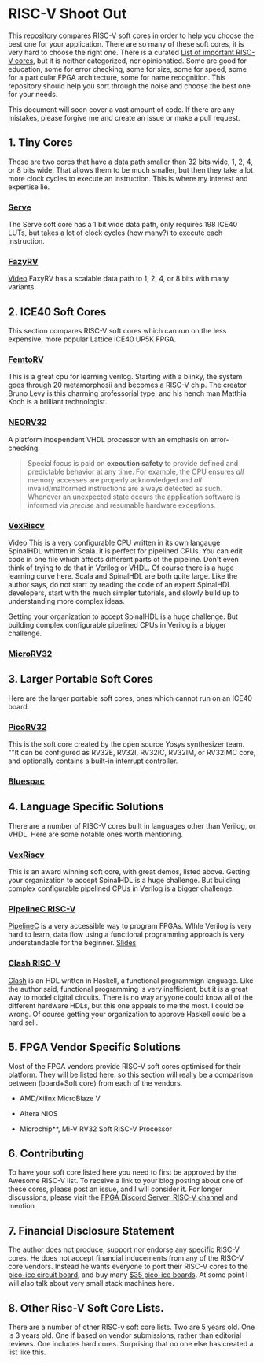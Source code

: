 # RISC-V Shoot Out

This repository compares RISC-V soft cores in order to help you choose the best one for your application.  There are so many of these soft cores, it is very hard to choose the right one.   There is a curated [List of important RISC-V cores](https://github.com/xmpf/awesome-risc-v#implementations), but it is neither categorized, nor opinionatied.  Some are good for education, some for error checking, some for size, some for speed, some for a particular FPGA architecture, some for name recognition.  This repository should help you sort through the noise and choose the best one for your needs.   

This document will soon cover a vast amount of code.  If there are any mistakes, please forgive me and create an issue or make a pull request.  

## 1. Tiny Cores

These are two cores that have a data path smaller than 32 bits wide, 1, 2, 4, or 8 bits wide.  That allows them to be much smaller, but then they take a lot more clock cycles to execute an instruction.   This is where my interest and expertise lie. 

### [Serve](https://github.com/olofk/serv)

The Serve soft core has a 1 bit wide data path, only requires 198 ICE40 LUTs, but takes a lot of clock cycles (how many?) to execute each instruction.  

### [FazyRV](https://github.com/meiniKi/FazyRV)

[Video](https://youtu.be/rRPVVCbpF5M) FaxyRV has a scalable data path to 1, 2, 4, or 8 bits with many variants.

## 2. ICE40 Soft Cores

This section compares RISC-V soft cores which can run on the less expensive, more popular Lattice ICE40 UP5K FPGA.  

### [FemtoRV](https://github.com/dloubach/femtorv32)

This is a great cpu for learning verilog. Starting with a blinky, the system goes through 20 metamorphosii and becomes a RISC-V chip.  The creator Bruno Levy is this charming professorial type, and his hench man Matthia Koch is a brilliant technologist.  

### [NEORV32](https://github.com/stnolting/neorv32)

A platform independent VHDL processor with an emphasis on error-checking. 

> Special focus is paid on **execution safety** to provide defined and predictable behavior at any time.  For example, the CPU ensures *all* memory accesses are properly acknowledged and *all* invalid/malformed
> instructions are always detected as such. Whenever an unexpected state occurs the application software is informed via *precise* and resumable hardware exceptions.   

### [VexRiscv](https://github.com/SpinalHDL/VexRiscv)

[Video](https://www.youtube.com/watch?v=dR_jqS13D2c)  This is a very configurable CPU written in its own langauge SpinalHDL whitten in Scala.  it is perfect for pipelined CPUs.  You can edit code in one file which affects different parts of the pipeline.  Don't even think of trying to do that in Verilog or VHDL. Of course there is a huge learning curve here.  Scala and SpinalHDL are both quite large. Like the author says, do not start by reading the code of an expert SpinalHDL developers, start with the much simpler tutorials, and slowly build up to understanding more complex ideas. 

Getting your organization to accept SpinalHDL is a huge challenge.  But building complex configurable pipelined CPUs in Verilog is a bigger challenge. 

### [MicroRV32](https://github.com/agra-uni-bremen/microrv32)

## 3. Larger Portable Soft Cores

Here are the larger portable soft cores, ones which cannot run on an ICE40 board.  

### [PicoRV32](https://github.com/YosysHQ/picorv32/tree/main)

This is the soft core created by the open source Yosys synthesizer team. ""It can be configured as RV32E, RV32I, RV32IC, RV32IM, or RV32IMC core, and optionally
contains a built-in interrupt controller.

### [Bluespac](https://bluespec.com/products#portable)

## 4. Language Specific Solutions

There are a number of RISC-V cores built in languages other than Verilog, or VHDL.  Here are some notable ones worth mentioning. 

### [VexRiscv](https://github.com/SpinalHDL/VexRiscv)

This is an award winning soft core, with great demos, listed above.   Getting your organization to accept SpinalHDL is a huge challenge. But building complex configurable pipelined CPUs in Verilog is a bigger challenge.

### [PipelineC RISC-V](https://docs.google.com/presentation/d/e/2PACX-1vTq_OBXkCZ7wBW3qIMDTh55j0FB8w0hHHSCR16SCR8G3qS5QIDEcL-aZhrrkgxP4fehcs-KFkOIVYVL/pub?start=false&loop=true&delayms=5000&slide=id.g3119700989c_0_563)

[PipelineC](https://github.com/JulianKemmerer/PipelineC) is a very accessible way to program FPGAs.  Wlhle Verilog is very hard to learn, data flow using a functional programming approach is very understandable for the beginner.     [Slides](https://docs.google.com/presentation/d/e/2PACX-1vTq_OBXkCZ7wBW3qIMDTh55j0FB8w0hHHSCR16SCR8G3qS5QIDEcL-aZhrrkgxP4fehcs-KFkOIVYVL/pub?start=false&loop=true&delayms=5000&slide=id.g3119700989c_0_528)

### [Clash RISC-V](https://github.com/adamwalker/clash-riscv)

[Clash](https://clash-lang.org/)  is an HDL written in Haskell, a functional programmign language.  Like the author said, functional programming is very inefficient, but it is a great way to model digital circuits.  There is no way anyyone could know all of the different hardware HDLs, but this one appeals to me the most.  I could be wrong.  Of course getting your organization to approve Haskell could be a hard sell.

## 5. FPGA Vendor Specific Solutions

Most of the FPGA vendors provide RISC-V soft cores optimised for their platform.   They will be listed here.  so this section will really be a comparison between (board+Soft core) from each of the vendors.

- AMD/Xilinx MicroBlaze V

- Altera NIOS

- Microchip**, Mi-V RV32 Soft RISC-V Processor

## 6. Contributing

To have your soft core listed here you need to first be approved by the Awesome RISC-V list.  To receive a link to your blog posting about one of these cores, please post an issue, and I will consider it. For longer discussions, please visit the [FPGA Discord Server, RISC-V channel](https://discord.gg/pZhvTPHf9V) and mention   

## 7. Financial Disclosure Statement

 The author does not produce, support nor endorse any specific RISC-V cores. He does not accept financial inducements from any of the RISC-V core vendors. Instead he wants everyone to port their RISC-V cores to the [pico-ice circuit board](https://pico-ice.tinyvision.ai/), and buy many [$35 pico-ice boards](https://tinyvision.ai/products/pico-ice-fpga-trainer-board).   At some point I will also talk about very small stack machines here. 

## 8. Other Risc-V Soft Core Lists.

There are a number of other RISC-v soft core lists. Two are 5 years old. One is 3 years old.  One if based on vendor submissions, rather than editorial reviews.  One includes hard cores.   Surprising that no one else has created a list like this.  
